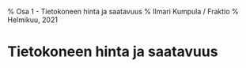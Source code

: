 % Osa 1 - Tietokoneen hinta ja saatavuus
% Ilmari Kumpula / Fraktio
% Helmikuu, 2021

# Tietokoneen hinta ja saatavuus
